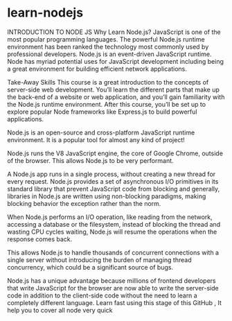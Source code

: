 # learn-nodejs
INTRODUCTION TO NODE JS 
Why Learn Node.js?
JavaScript is one of the most popular programming languages. The powerful Node.js runtime environment has been ranked 
the technology most commonly used by professional developers. Node.js is an event-driven JavaScript runtime. Node has 
myriad potential uses for JavaScript development including being a great environment for building efficient network applications.

Take-Away Skills
This course is a great introduction to the concepts of server-side web development. You’ll learn the different parts that 
make up the back-end of a website or web application, and you’ll gain familiarity with the Node.js runtime environment. 
After this course, you’ll be set up to explore popular Node frameworks like Express.js to build powerful applications.

Node.js is an open-source and cross-platform JavaScript runtime environment. It is a popular tool for almost any kind of project!

Node.js runs the V8 JavaScript engine, the core of Google Chrome, outside of the browser. This allows Node.js to be very performant.

A Node.js app runs in a single process, without creating a new thread for every request. Node.js provides a set of asynchronous I/O 
primitives in its standard library that prevent JavaScript code from blocking and generally, libraries in Node.js are written using
non-blocking paradigms, making blocking behavior the exception rather than the norm.

When Node.js performs an I/O operation, like reading from the network, accessing a database or the filesystem, instead of blocking 
the thread and wasting CPU cycles waiting, Node.js will resume the operations when the response comes back.

This allows Node.js to handle thousands of concurrent connections with a single server without introducing the burden of managing
thread concurrency, which could be a significant source of bugs.

Node.js has a unique advantage because millions of frontend developers that write JavaScript for the browser are now able to write
the server-side code in addition to the client-side code without the need to learn a completely different language.
Learn fast using this stage of this GitHub , It help you to cover all node very quick  
